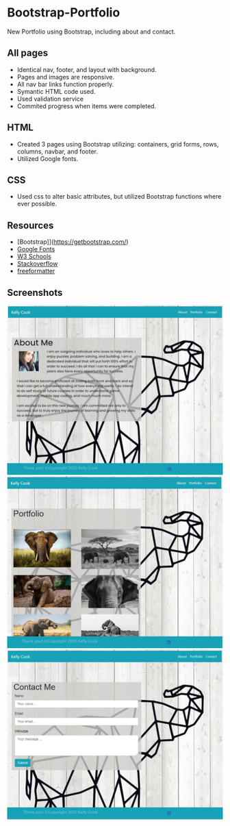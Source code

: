 # Bootstrap-Portfolio
New Portfolio using Bootstrap, including about and contact.
## All pages
- Identical nav, footer, and layout with background.
- Pages and images are responsive.
- All nav bar links function properly.
- Symantic HTML code used.
- Used validation service 
- Commited progress when items were completed.

## HTML
- Created 3 pages using Bootstrap utilizing: containers, grid forms, rows, columns, navbar, and footer.
- Utilized Google fonts.

## CSS
- Used css to alter basic attributes, but utilized Bootstrap functions where ever possible.

## Resources
- [Bootstrap]](https://getbootstrap.com/)
- [Google Fonts](https://fonts.google.com/)
- [W3 Schools](https://www.w3schools.com/)
- [Stackoverflow](https://stackoverflow.com/)
- [freeformatter](https://www.freeformatter.com/html-validator.html)

## Screenshots
![index.html](./assets/indexscreenshot.jpg)
![portfolio.html](./assets/portfolioscreenshot.jpg)
<img src="https://github.com/krcook1980/Bootstrap-Portfolio/blob/main/Assets/contactscreenshot.JPG">
